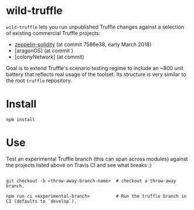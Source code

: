 # wild-truffle

`wild-truffle` lets you run unpublished Truffle changes against a selection of existing commercial Truffle projects:
+ [zeppelin-solidity](https://github.com/OpenZeppelin/zeppelin-solidity/tree/7586e383c2e9d62b2f1d414e850ab365afef6d89) (at commit 7586e38, early March 2018)
+ [aragonOS] (at commit )
+ [colonyNetwork] (at commit)

Goal is to extend Truffle's scenario testing regime to include an ~800 unit battery that reflects real usage of the toolset. Its structure is very similar to the root `truffle` repository.

# Install

```
npm install
```

# Use

Test an experimental Truffle branch (this can span across modules) against the projects listed above on Travis CI and see what breaks :)

```shell

git checkout -b <throw-away-branch-name>  # checkout a throw-away branch.

npm run ci <experimental-branch>          # Run the truffle branch in CI (defaults to `develop`).
```






